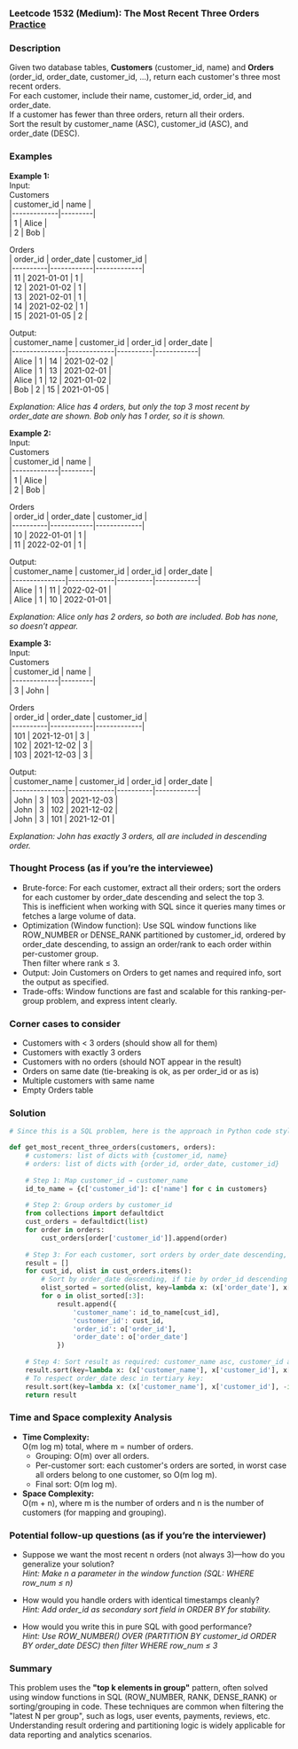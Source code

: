 ### Leetcode 1532 (Medium): The Most Recent Three Orders [Practice](https://leetcode.com/problems/the-most-recent-three-orders)

### Description  
Given two database tables, **Customers** (customer_id, name) and **Orders** (order_id, order_date, customer_id, ...), return each customer's three most recent orders.  
For each customer, include their name, customer_id, order_id, and order_date.  
If a customer has fewer than three orders, return all their orders.  
Sort the result by customer_name (ASC), customer_id (ASC), and order_date (DESC).  

### Examples  

**Example 1:**  
Input:  
Customers  
| customer_id | name    |  
|-------------|---------|  
| 1           | Alice   |  
| 2           | Bob     |  

Orders  
| order_id | order_date | customer_id |  
|----------|------------|-------------|  
| 11       | 2021-01-01 | 1           |  
| 12       | 2021-01-02 | 1           |  
| 13       | 2021-02-01 | 1           |  
| 14       | 2021-02-02 | 1           |  
| 15       | 2021-01-05 | 2           |  

Output:  
| customer_name | customer_id | order_id | order_date |  
|---------------|-------------|----------|------------|  
| Alice         | 1           | 14       | 2021-02-02 |  
| Alice         | 1           | 13       | 2021-02-01 |  
| Alice         | 1           | 12       | 2021-01-02 |  
| Bob           | 2           | 15       | 2021-01-05 |  

*Explanation:  Alice has 4 orders, but only the top 3 most recent by order_date are shown. Bob only has 1 order, so it is shown.*

**Example 2:**  
Input:  
Customers  
| customer_id | name    |  
|-------------|---------|  
| 1           | Alice   |  
| 2           | Bob     |  

Orders  
| order_id | order_date | customer_id |  
|----------|------------|-------------|  
| 10       | 2022-01-01 | 1           |  
| 11       | 2022-02-01 | 1           |  

Output:  
| customer_name | customer_id | order_id | order_date |  
|---------------|-------------|----------|------------|  
| Alice         | 1           | 11       | 2022-02-01 |  
| Alice         | 1           | 10       | 2022-01-01 |  

*Explanation: Alice only has 2 orders, so both are included. Bob has none, so doesn’t appear.*

**Example 3:**  
Input:  
Customers  
| customer_id | name    |  
|-------------|---------|  
| 3           | John    |  

Orders  
| order_id | order_date | customer_id |  
|----------|------------|-------------|  
| 101      | 2021-12-01 | 3           |  
| 102      | 2021-12-02 | 3           |  
| 103      | 2021-12-03 | 3           |  

Output:  
| customer_name | customer_id | order_id | order_date |  
|---------------|-------------|----------|------------|  
| John          | 3           | 103      | 2021-12-03 |  
| John          | 3           | 102      | 2021-12-02 |  
| John          | 3           | 101      | 2021-12-01 |  

*Explanation: John has exactly 3 orders, all are included in descending order.*

### Thought Process (as if you’re the interviewee)  
- Brute-force: For each customer, extract all their orders; sort the orders for each customer by order_date descending and select the top 3.  
  This is inefficient when working with SQL since it queries many times or fetches a large volume of data.
- Optimization (Window function): Use SQL window functions like ROW_NUMBER or DENSE_RANK partitioned by customer_id, ordered by order_date descending, to assign an order/rank to each order within per-customer group.  
  Then filter where rank ≤ 3.
- Output: Join Customers on Orders to get names and required info, sort the output as specified.
- Trade-offs: Window functions are fast and scalable for this ranking-per-group problem, and express intent clearly.

### Corner cases to consider  
- Customers with < 3 orders (should show all for them)
- Customers with exactly 3 orders
- Customers with no orders (should NOT appear in the result)
- Orders on same date (tie-breaking is ok, as per order_id or as is)
- Multiple customers with same name
- Empty Orders table

### Solution

```python
# Since this is a SQL problem, here is the approach in Python code style for interview explanation

def get_most_recent_three_orders(customers, orders):
    # customers: list of dicts with {customer_id, name}
    # orders: list of dicts with {order_id, order_date, customer_id}
    
    # Step 1: Map customer_id → customer_name
    id_to_name = {c['customer_id']: c['name'] for c in customers}
    
    # Step 2: Group orders by customer_id
    from collections import defaultdict
    cust_orders = defaultdict(list)
    for order in orders:
        cust_orders[order['customer_id']].append(order)
    
    # Step 3: For each customer, sort orders by order_date descending, keep up to 3
    result = []
    for cust_id, olist in cust_orders.items():
        # Sort by order_date descending, if tie by order_id descending (optional)
        olist_sorted = sorted(olist, key=lambda x: (x['order_date'], x['order_id']), reverse=True)
        for o in olist_sorted[:3]:
            result.append({
                'customer_name': id_to_name[cust_id],
                'customer_id': cust_id,
                'order_id': o['order_id'],
                'order_date': o['order_date']
            })
    
    # Step 4: Sort result as required: customer_name asc, customer_id asc, order_date desc
    result.sort(key=lambda x: (x['customer_name'], x['customer_id'], x['order_date']), reverse=False)
    # To respect order_date desc in tertiary key:
    result.sort(key=lambda x: (x['customer_name'], x['customer_id'], -int(x['order_date'].replace('-',''))))
    return result
```

### Time and Space complexity Analysis  

- **Time Complexity:**  
  O(m log m) total, where m = number of orders.  
  - Grouping: O(m) over all orders.  
  - Per-customer sort: each customer's orders are sorted, in worst case all orders belong to one customer, so O(m log m).
  - Final sort: O(m log m).
- **Space Complexity:**  
  O(m + n), where m is the number of orders and n is the number of customers (for mapping and grouping).

### Potential follow-up questions (as if you’re the interviewer)  

- Suppose we want the most recent n orders (not always 3)—how do you generalize your solution?  
  *Hint: Make n a parameter in the window function (SQL: WHERE row_num ≤ n)*

- How would you handle orders with identical timestamps cleanly?  
  *Hint: Add order_id as secondary sort field in ORDER BY for stability.*

- How would you write this in pure SQL with good performance?  
  *Hint: Use ROW_NUMBER() OVER (PARTITION BY customer_id ORDER BY order_date DESC) then filter WHERE row_num ≤ 3*

### Summary
This problem uses the **"top k elements in group"** pattern, often solved using window functions in SQL (ROW_NUMBER, RANK, DENSE_RANK) or sorting/grouping in code. These techniques are common when filtering the "latest N per group", such as logs, user events, payments, reviews, etc.  
Understanding result ordering and partitioning logic is widely applicable for data reporting and analytics scenarios.